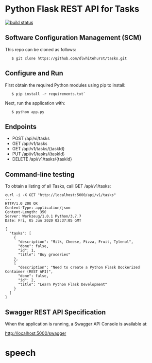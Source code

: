 # Python Flask REST API for Tasks
[![build status](http://img.shields.io/travis/dlwhitehurst/tasks/master.svg?style=flat)](https://travis-ci.org/dlwhitehurst/tasks)

## Software Configuration Management (SCM)
This repo can be cloned as follows:
```
   $ git clone https://github.com/dlwhitehurst/tasks.git
```

## Configure and Run
First obtain the required Python modules using pip to install:
``` 
   $ pip install -r requirements.txt`
```
Next, run the application with:
```
   $ python app.py
``` 
## Endpoints

- POST   /api/vi/tasks
- GET    /api/v1/tasks
- GET    /api/v1/tasks/{taskId}
- PUT    /api/v1/tasks/{taskId}
- DELETE /api/v1/tasks/{taskId}

## Command-line testing
To obtain a listing of all Tasks, call GET /api/v1/tasks:

    curl -i -X GET "http://localhost:5000/api/v1/tasks"
    ---
    HTTP/1.0 200 OK
    Content-Type: application/json
    Content-Length: 350
    Server: Werkzeug/1.0.1 Python/3.7.7
    Date: Fri, 05 Jun 2020 02:37:05 GMT
    
    {
      "tasks": [
        {
          "description": "Milk, Cheese, Pizza, Fruit, Tylenol",
          "done": false,
          "id": 1,
          "title": "Buy groceries"
        },
        {
          "description": "Need to create a Python Flask Dockerized Container (REST API)",
          "done": false,
          "id": 2,
          "title": "Learn Python Flask Development"
        }
      ]
    }

## Swagger REST API Specification
When the application is running, a Swagger API Console is available at:

[http://localhost:5000/swagger](http://localhost:5000/swagger)
# speech

